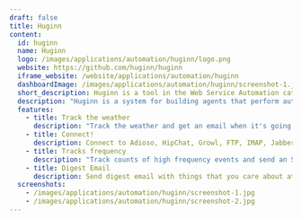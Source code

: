 ```yaml
---
draft: false
title: Huginn
content:
  id: huginn
  name: Huginn
  logo: /images/applications/automation/huginn/logo.png
  website: https://github.com/huginn/huginn
  iframe_website: /website/applications/automation/huginn
  dashboardImage: /images/applications/automation/huginn/screenshot-1.jpg
  short_description: Huginn is a tool in the Web Service Automation category of a tech stack.
  description: "Huginn is a system for building agents that perform automated tasks for you online. They can read the web, watch for events, and take actions on your behalf. Huginn's Agents create and consume events, propagating them along a directed graph. Think of it as a hackable version of IFTTT or Zapier on your own server. You always know who has your data. You do."
  features:
    - title: Track the weather
      description: "Track the weather and get an email when it's going to rain (or snow) tomorrow ('Don't forget your umbrella!')"
    - title: Connect!
      description: Connect to Adioso, HipChat, Growl, FTP, IMAP, Jabber, JIRA, MQTT, nextbus, Pushbullet, Pushover, RSS, Bash, Slack, StubHub, translation APIs, Twilio, Twitter, and Weibo, to name a few.
    - title: Tracks frequency
      description: "Track counts of high frequency events and send an SMS within moments when they spike, such as the term 'san francisco emergency'"
    - title: Digest Email
      description: Send digest email with things that you care about at specific times during the day
  screenshots:
    - /images/applications/automation/huginn/screenshot-1.jpg
    - /images/applications/automation/huginn/screenshot-2.jpg
---
```

